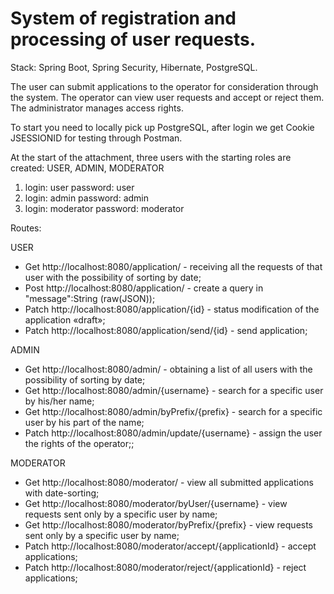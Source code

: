 # System of registration and processing of user requests. 

Stack: Spring Boot, Spring Security, Hibernate, PostgreSQL.

The user can submit applications to the operator for consideration through the system. 
The operator can view user requests and accept or reject them. 
The administrator manages access rights.

To start you need to locally pick up PostgreSQL, after login we get Cookie JSESSIONID for testing through Postman.

At the start of the attachment, three users with the starting roles are created: USER, ADMIN, MODERATOR

1) login: user password: user
2) login: admin password: admin
3) login: moderator password: moderator

Routes:

USER
* Get http://localhost:8080/application/ - receiving all the requests of that user with the possibility of sorting by date;
* Post http://localhost:8080/application/ - create a query in "message":String (raw(JSON));
* Patch http://localhost:8080/application/{id} - status modification of the application «draft»;
* Patch http://localhost:8080/application/send/{id} - send application;

ADMIN
* Get http://localhost:8080/admin/ - obtaining a list of all users with the possibility of sorting by date;
* Get http://localhost:8080/admin/{username} - search for a specific user by his/her name;
* Get http://localhost:8080/admin/byPrefix/{prefix} - search for a specific user by his part of the name;
* Patch http://localhost:8080/admin/update/{username} - assign the user the rights of the operator;;

MODERATOR
* Get http://localhost:8080/moderator/ - view all submitted applications with date-sorting;
* Get http://localhost:8080/moderator/byUser/{username} - view requests sent only by a specific user by name;
* Get http://localhost:8080/moderator/byPrefix/{prefix} - view requests sent only by a specific user by name;
* Patch http://localhost:8080/moderator/accept/{applicationId} - accept applications;
* Patch http://localhost:8080/moderator/reject/{applicationId} - reject applications;




